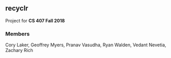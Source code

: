 ## recyclr

Project for **CS 407 Fall 2018**


### Members

Cory Laker, Geoffrey Myers, Pranav Vasudha, Ryan Walden, Vedant Nevetia, Zachary Rich
